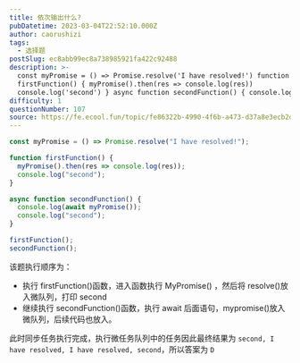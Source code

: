 ```yaml
---
title: 依次输出什么?
pubDatetime: 2023-03-04T22:52:10.000Z
author: caorushizi
tags:
  - 选择题
postSlug: ec8abb99ec8a738985921fa422c92488
description: >-
  const myPromise = () => Promise.resolve('I have resolved!') function
  firstFunction() { myPromise().then(res => console.log(res))
  console.log('second') } async function secondFunction() { console.log(a
difficulty: 1
questionNumber: 107
source: https://fe.ecool.fun/topic/fe86322b-4990-4f6b-a473-d37a8e3ecb2d
---
```


```javascript
const myPromise = () => Promise.resolve("I have resolved!");

function firstFunction() {
  myPromise().then(res => console.log(res));
  console.log("second");
}

async function secondFunction() {
  console.log(await myPromise());
  console.log("second");
}

firstFunction();
secondFunction();
```

该题执行顺序为：

- 执行 firstFunction()函数，进入函数执行 MyPromise() ，然后将 resolve()放入微队列，打印 second
- 继续执行 secondFunction()函数，执行 await 后面语句，mypromise()放入微队列，后续代码也放入。

此时同步任务执行完成，执行微任务队列中的任务因此最终结果为 `second, I have resolved, I have resolved, second`，所以答案为 `D`
